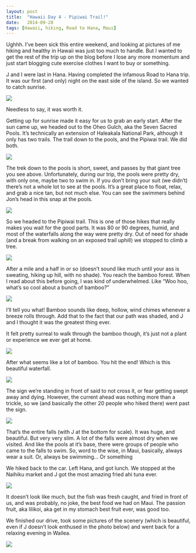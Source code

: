 ```yaml
---
layout: post
title:  "Hawaii Day 4 - Pipiwai Trail!"
date:   2014-09-28
tags: [Hawaii, hiking, Road to Hana, Maui]
---
```


Ughhh. I’ve been sick this entire weekend, and looking at pictures of me hiking and healthy in Hawaii was just too much to handle. But I wanted to get the rest of the trip up on the blog before I lose any more momentum and just start blogging cute exercise clothes I want to buy or something.

J and I were last in Hana. Having completed the infamous Road to Hana trip. It was our first (and only) night on the east side of the island. So we wanted to catch sunrise.

![](https://lh4.googleusercontent.com/-FSauXjXzYew/VB-ojuZn_SI/AAAAAAAALVg/PBok97Nk0HM/w1062-h708-no/IMG_0770.jpg)

Needless to say, it was worth it.

Getting up for sunrise made it easy for us to grab an early start. After the sun came up, we headed out to the Oheo Gulch, aka the Seven Sacred Pools. It’s technically an extension of Haleakala National Park, although it only has two trails. The trail down to the pools, and the Pipiwai trail. We did both.

![](https://lh6.googleusercontent.com/-0Dr3qSBlCjY/VB-o5uw9KHI/AAAAAAAALXU/mlyxhqwko60/w1062-h708-no/IMG_0950.jpg)

The trek down to the pools is short, sweet, and passes by that giant tree you see above. Unfortunately, during our trip, the pools were pretty dry, with only one, maybe two to swim in. If you don’t bring your suit (we didn’t) there’s not a whole lot to see at the pools. It’s a great place to float, relax, and grab a nice tan, but not much else. You can see the swimmers behind Jon’s head in this snap at the pools.

![](https://lh6.googleusercontent.com/-CDezCLEVcLY/VB-o-DtnmxI/AAAAAAAALXo/gfPzABdMwI8/w1062-h708-no/IMG_0998.jpg)

So we headed to the Pipiwai trail. This is one of those hikes that really makes you wait for the good parts. It was 80 or 90 degrees, humid, and most of the waterfalls along the way were pretty dry. Out of need for shade (and a break from walking on an exposed trail uphill) we stopped to climb a tree.

![](https://lh4.googleusercontent.com/-mLGFEyfU9lM/VB-pFHBlbSI/AAAAAAAALYQ/ReaYECKIg74/w477-h716-no/IMG_1020.jpg)

After a mile and a half in or so (doesn’t sound like much until your ass is sweating, hiking up hill, with no shade). You reach the bamboo forest. When I read about this before going, I was kind of underwhelmed. Like “Woo hoo, what’s so cool about a bunch of bamboo?”

![](https://lh5.googleusercontent.com/-AN6al0HCxBU/VB-pJqZY2CI/AAAAAAAALYk/GYgBh4tlqIQ/w477-h716-no/IMG_1025.jpg)

I’ll tell you what! Bamboo sounds like deep, hollow, wind chimes whenever a breeze rolls through. Add that to the fact that our path was shaded, and J and I thought it was the greatest thing ever. 

It felt pretty surreal to walk through the bamboo though, it’s just not a plant or experience we ever get at home.

![](https://lh3.googleusercontent.com/-N5e9UihtbT0/VB-pJ0C3HvI/AAAAAAAALYo/wX2JecS77pc/w1062-h708-no/IMG_1029.jpg)

After what seems like a lot of bamboo. You hit the end! Which is this beautiful waterfall. 

![](https://lh4.googleusercontent.com/-zWSDob6NLq4/VB-pLv1NOJI/AAAAAAAALYw/_bil7P3IRLo/w1062-h708-no/IMG_1035.jpg)

The sign we’re standing in front of said to not cross it, or fear getting swept away and dying. However, the current ahead was nothing more than a trickle, so we (and basically the other 20 people who hiked there) went past the sign. 

![](https://lh3.googleusercontent.com/-7IK926oKYFM/VB-pRNkY7vI/AAAAAAAALZM/mqR1kXn5D6c/w477-h716-no/IMG_1050.jpg)

That’s the entire falls (with J at the bottom for scale). It was huge, and beautiful. But very very slim. A lot of the falls were almost dry when we visited. And like the pools at it’s base, there were groups of people who came to the falls to swim. So, word to the wise, in Maui, basically, always wear a suit. Or, always be swimming… Or something

We hiked back to the car. Left Hana, and got lunch. We stopped at the Naihiku market and J got the most amazing fried ahi tuna ever.

![](https://lh4.googleusercontent.com/-pg45aJCrsgg/VB8mfREAfeI/AAAAAAAALgU/TfEffExsFVA/w884-h716-no/IMG_3325.JPG)

It doesn’t look like much, but the fish was fresh caught, and fried in front of us, and was probably, no joke, the best food we had on Maui. The passion fruit, aka lilikoi, aka get in my stomach best fruit ever, was good too.

We finished our drive, took some pictures of the scenery (which is beautiful, even if J doesn’t look enthused in the photo below) and went back for a relaxing evening in Wailea.

![](https://lh4.googleusercontent.com/-_HnKkUignm4/VB-pN4YWaOI/AAAAAAAALY4/K_S5ZM3u3fQ/w1062-h708-no/IMG_1058.jpg)